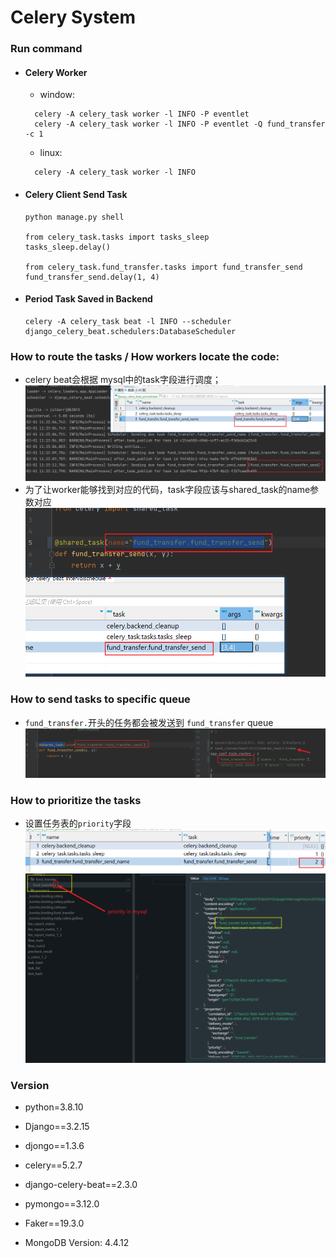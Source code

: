 # Celery System


### Run command
    
- #### Celery Worker
    - window: 
    ```shell
      celery -A celery_task worker -l INFO -P eventlet
      celery -A celery_task worker -l INFO -P eventlet -Q fund_transfer -c 1
    ```
    - linux: 
    ```shell
      celery -A celery_task worker -l INFO
    ```

- #### Celery Client Send Task

  ```shell
  python manage.py shell
    
  from celery_task.tasks import tasks_sleep
  tasks_sleep.delay()
  
  from celery_task.fund_transfer.tasks import fund_transfer_send
  fund_transfer_send.delay(1, 4)
  ```

- #### Period Task Saved in Backend
  ```shell
  celery -A celery_task beat -l INFO --scheduler django_celery_beat.schedulers:DatabaseScheduler
  ```

### How to route the tasks / How workers locate the code:

  - celery beat会根据 mysql中的task字段进行调度；
    ![Image Alt Text](./img/1.png)
  - 为了让worker能够找到对应的代码，task字段应该与shared_task的name参数对应
    ![Image Alt Text](./img/2.png)


### How to send tasks to specific queue
  - `fund_transfer.`开头的任务都会被发送到 `fund_transfer` queue
  ![Image Alt Text](./img/4.png)


### How to prioritize the tasks
  - 设置任务表的`priority`字段
![Image Alt Text](./img/5.png)
![Image Alt Text](./img/3.png)

### Version
- python=3.8.10
- Django==3.2.15
- djongo==1.3.6
- celery==5.2.7
- django-celery-beat==2.3.0
- pymongo==3.12.0
- Faker==19.3.0

- MongoDB Version: 4.4.12